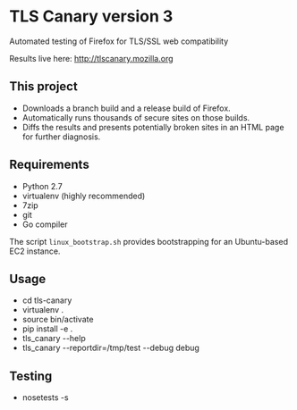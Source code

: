 # TLS Canary version 3
Automated testing of Firefox for TLS/SSL web compatibility

Results live here:
http://tlscanary.mozilla.org

## This project
* Downloads a branch build and a release build of Firefox.
* Automatically runs thousands of secure sites on those builds.
* Diffs the results and presents potentially broken sites in an HTML page for further diagnosis.

## Requirements
* Python 2.7
* virtualenv (highly recommended)
* 7zip
* git
* Go compiler

The script ```linux_bootstrap.sh``` provides bootstrapping for an Ubuntu-based EC2 instance.

## Usage
* cd tls-canary
* virtualenv .
* source bin/activate
* pip install -e .
* tls_canary --help
* tls_canary --reportdir=/tmp/test --debug debug

## Testing
* nosetests -s

